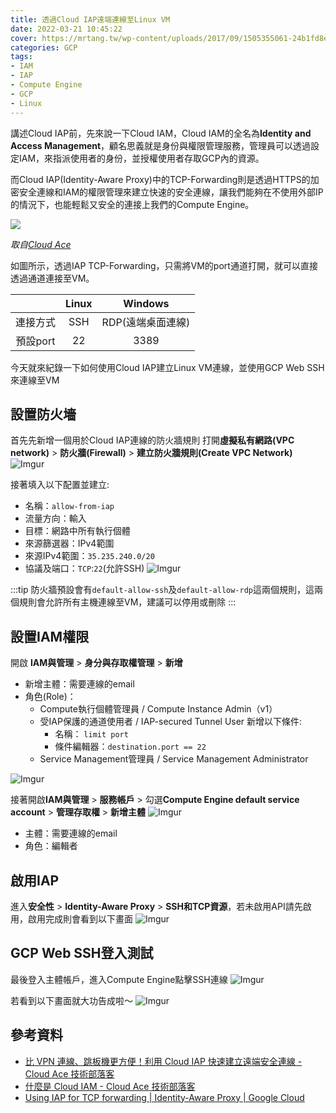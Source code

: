 ```yaml
---
title: 透過Cloud IAP遠端連線至Linux VM
date: 2022-03-21 10:45:22
cover: https://mrtang.tw/wp-content/uploads/2017/09/1505355061-24b1fd8e4fa17ca39961de99073f397a.png
categories: GCP
tags:
- IAM
- IAP
- Compute Engine
- GCP
- Linux
---
```


講述Cloud IAP前，先來說一下Cloud IAM，Cloud IAM的全名為**Identity and Access Management**，顧名思義就是身份與權限管理服務，管理員可以透過設定IAM，來指派使用者的身份，並授權使用者存取GCP內的資源。

而Cloud IAP(Identity-Aware Proxy)中的TCP-Forwarding則是透過HTTPS的加密安全連線和IAM的權限管理來建立快速的安全連線，讓我們能夠在不使用外部IP的情況下，也能輕鬆又安全的連接上我們的Compute Engine。

![](https://storage.googleapis.com/cloudace-tw-blog/1/2021/11/IAP_TCP_Forwarding-blog-images-12.png)

*取自[Cloud Ace](https://blog.cloud-ace.tw/identity-security/iap-tcp-forwarding/)*

如圖所示，透過IAP TCP-Forwarding，只需將VM的port通道打開，就可以直接透過通道連接至VM。

|           |  Linux   | Windows         |
|  :----:   | :----:   | :----:          |
|  連接方式  |  SSH     | RDP(遠端桌面連線) |
|  預設port |   22     |      3389       |

今天就來紀錄一下如何使用Cloud IAP建立Linux VM連線，並使用GCP Web SSH來連線至VM

## 設置防火墻
首先先新增一個用於Cloud IAP連線的防火牆規則
打開**虛擬私有網路(VPC network)** > **防火牆(Firewall)** > **建立防火牆規則(Create VPC Network)**
![Imgur](https://i.imgur.com/PXb3ESC.png)

接著填入以下配置並建立:
- 名稱：`allow-from-iap`
- 流量方向：輸入
- 目標：網路中所有執行個體
- 來源篩選器：IPv4範圍
- 來源IPv4範圍：`35.235.240.0/20`
- 協議及端口：`TCP`:`22`(允許SSH)
![Imgur](https://i.imgur.com/pcyMbVE.png)

:::tip
防火牆預設會有`default-allow-ssh`及`default-allow-rdp`這兩個規則，這兩個規則會允許所有主機連線至VM，建議可以停用或刪除
:::

## 設置IAM權限
開啟 **IAM與管理** > **身分與存取權管理** > **新增**
- 新增主體：需要連線的email
- 角色(Role)：
  + Compute執行個體管理員 / Compute Instance Admin（v1）
  + 受IAP保護的通道使用者 / IAP-secured Tunnel User
    新增以下條件:
    + 名稱： `limit port`
    + 條件編輯器：`destination.port == 22`
  + Service Management管理員 / Service Management Administrator

![Imgur](https://i.imgur.com/k4kzShW.png)

接著開啟**IAM與管理** > **服務帳戶** > 勾選**Compute Engine default service account** > **管理存取權** > **新增主體**
![Imgur](https://i.imgur.com/pPz7FdB.png)
- 主體：需要連線的email
- 角色：編輯者

## 啟用IAP
進入**安全性** > **Identity-Aware Proxy** > **SSH和TCP資源**，若未啟用API請先啟用，啟用完成則會看到以下畫面
![Imgur](https://i.imgur.com/VY0a846.png)

## GCP Web SSH登入測試
最後登入主體帳戶，進入Compute Engine點擊SSH連線
![Imgur](https://i.imgur.com/F4KSBtE.png)

若看到以下畫面就大功告成啦～
![Imgur](https://i.imgur.com/MMqBE0p.png)

## 參考資料
- [比 VPN 連線、跳板機更方便！利用 Cloud IAP 快速建立遠端安全連線 - Cloud Ace 技術部落客](https://blog.cloud-ace.tw/identity-security/iap-tcp-forwarding/)
- [什麼是 Cloud IAM - Cloud Ace 技術部落客](https://blog.cloud-ace.tw/identity-security/what-is-cloud-iam/)
- [Using IAP for TCP forwarding | Identity-Aware Proxy | Google Cloud](https://cloud.google.com/iap/docs/using-tcp-forwarding)